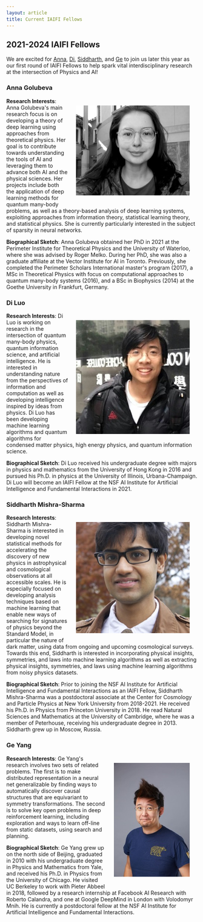```yaml
---
layout: article
title: Current IAIFI Fellows
---
```


## 2021-2024 IAIFI Fellows

We are excited for [Anna](#anna-golubeva), [Di](#di-luo), [Siddharth](#siddharth-mishra-sharma), and [Ge](#ge-yang) to join us later this year as our first round of IAIFI Fellows to help spark vital interdisciplinary research at the intersection of Physics and AI!

### Anna Golubeva

<img class="image image--lg" src="images/small-photo-anna-golubeva.jpg" align="right" hspace="20" vspace="20"/>

**Research Interests**:  Anna Golubeva's main research focus is on developing a theory of deep learning using approaches from theoretical physics. Her goal is to contribute towards understanding the tools of AI and leveraging them to advance both AI and the physical sciences. Her projects include both the application of deep learning methods for quantum many-body problems, as well as a theory-based analysis of deep learning systems, exploiting approaches from information theory, statistical learning theory, and statistical physics. She is currently particularly interested in the subject of sparsity in neural networks.

**Biographical Sketch**:  Anna Golubeva obtained her PhD in 2021 at the Perimeter Institute for Theoretical Physics and the University of Waterloo, where she was advised by Roger Melko. During her PhD, she was also a graduate affiliate at the Vector Institute for AI in Toronto. Previously, she completed the Perimeter Scholars International master's program (2017), a MSc in Theoretical Physics with focus on computational approaches to quantum many-body systems (2016), and a BSc in Biophysics (2014) at the Goethe University in Frankfurt, Germany.

### Di Luo

<img class="image image--lg" src="images/small-photo-di-luo.jpg" align="right" hspace="20" vspace="20"/>

**Research Interests**:  Di Luo is working on research in the intersection of quantum many-body physics, quantum information science, and artificial intelligence. He is interested in understanding nature from the perspectives of information and computation as well as developing intelligence inspired by ideas from physics. Di Luo has been developing machine learning algorithms and quantum algorithms for condensed matter physics, high energy physics, and quantum information science.

**Biographical Sketch**:  Di Luo received his undergraduate degree with majors in physics and mathematics from the University of Hong Kong in 2016 and pursued his Ph.D. in physics at the University of Illinois, Urbana-Champaign.  Di Luo will become an IAIFI Fellow at the NSF AI Institute for Artificial Intelligence and Fundamental Interactions in 2021.


### Siddharth Mishra-Sharma

<img class="image image--lg" src="images/small-photo-siddharth-mishra-sharma.jpg" align="right" hspace="20" vspace="20"/>

**Research Interests**: Siddharth Mishra-Sharma is interested in developing novel statistical methods for accelerating the discovery of new physics in astrophysical and cosmological observations at all accessible scales. He is especially focused on developing analysis techniques based on machine learning that enable new ways of searching for signatures of physics beyond the Standard Model, in particular the nature of dark matter, using data from ongoing and upcoming cosmological surveys. Towards this end, Siddharth is interested in incorporating physical insights, symmetries, and laws into machine learning algorithms as well as extracting physical insights, symmetries, and laws using machine learning algorithms from noisy physics datasets.

**Biographical Sketch**: Prior to joining the NSF AI Institute for Artificial Intelligence and Fundamental Interactions as an IAIFI Fellow, Siddharth Mishra-Sharma was a postdoctoral associate at the Center for Cosmology and Particle Physics at New York University from 2018-2021. He received his Ph.D. in Physics from Princeton University in 2018. He read Natural Sciences and Mathematics at the University of Cambridge, where he was a member of Peterhouse, receiving his undergraduate degree in 2013.  Siddharth grew up in Moscow, Russia.


### Ge Yang

<img class="image image--lg" src="images/small-photo-ge-yang.jpg" align="right" hspace="20" vspace="20"/>

**Research Interests**:  Ge Yang's research involves two sets of related problems. The first is to make distributed representation in a neural net generalizable by finding ways to automatically discover causal structures that are equivariant to symmetry transformations. The second is to solve key open problems in deep reinforcement learning, including exploration and ways to learn off-line from static datasets, using search and planning.

**Biographical Sketch**:  Ge Yang grew up on the north side of Beijing, graduated in 2010 with his undergraduate degree in Physics and Mathematics from Yale, and received his Ph.D. in Physics from the University of Chicago. He visited UC Berkeley to work with Pieter Abbeel in 2018, followed by a research internship at Facebook AI Research with Roberto Calandra, and one at Google DeepMind in London with Volodomyr Mnih. He is currently a postdoctoral fellow at the NSF AI Institute for Artificial Intelligence and Fundamental Interactions.


